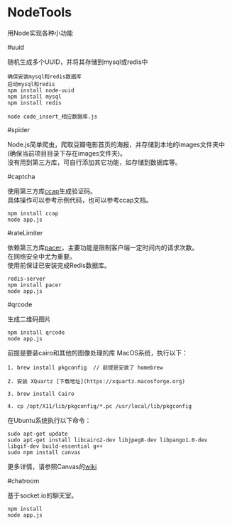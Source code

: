 # NodeTools
用Node实现各种小功能

#uuid

随机生成多个UUID，并将其存储到mysql或redis中  

```
确保安装mysql和redis数据库
启动mysql和redis
npm install node-uuid  
npm install mysql
npm install redis

node code_insert_相应数据库.js
```

#spider

Node.js简单爬虫，爬取豆瓣电影首页的海报，并存储到本地的images文件夹中(确保当前项目目录下存在images文件夹)。  
没有用到第三方库，可自行添加其它功能，如存储到数据库等。  

#captcha

使用第三方库[ccap](https://github.com/DoubleSpout/ccap)生成验证码。  
具体操作可以参考示例代码，也可以参考ccap文档。  

```
npm install ccap
node app.js
```

#rateLimiter

依赖第三方库[pacer](https://github.com/rowanmanning/pacer?utm_source=nodeweekly&utm_medium=email)，主要功能是限制客户端一定时间内的请求次数。  
在网络安全中尤为重要。  
使用前保证已安装完成Redis数据库。  

```
redis-server
npm install pacer
node app.js
```

#qrcode

生成二维码图片

```
npm install qrcode
node app.js
```

前提是要装cairo和其他的图像处理的库
MacOS系统，执行以下：  

```
1. brew install pkgconfig  // 前提是安装了 homebrew

2. 安装 XQuartz [下载地址](https://xquartz.macosforge.org)

3. brew install Cairo

4. cp /opt/X11/lib/pkgconfig/*.pc /usr/local/lib/pkgconfig
```

在Ubuntu系统执行以下命令：

```
sudo apt-get update 
sudo apt-get install libcairo2-dev libjpeg8-dev libpango1.0-dev libgif-dev build-essential g++
sudo npm install canvas
```

更多详情，请参照Canvas的[wiki](https://github.com/Automattic/node-canvas/wiki)

#chatroom

基于socket.io的聊天室。

```
npm install
node app.js
```